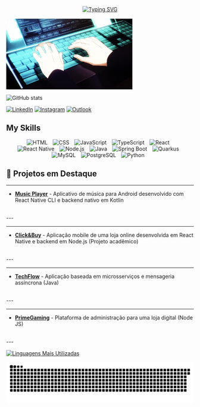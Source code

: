<div align="center">
  <a href="https://git.io/typing-svg">
    <img src="https://readme-typing-svg.demolab.com?font=Fira+Code&weight=500&size=28&pause=1000&color=FFD700&center=true&vCenter=true&random=false&width=524&lines=Thiago+Ribeiro" alt="Typing SVG">
  </a>
</div></br>

<img align="center" alt="coding-gif" height="190px" src="./src/coding.gif">


![GitHub stats](https://github-readme-stats.vercel.app/api?username=thiago-ribeiro1&show_icons=true&theme=highcontrast)

[![LinkedIn](https://img.shields.io/badge/LinkedIn-0077B5?style=for-the-badge&logo=linkedin&logoColor=white)](https://www.linkedin.com/in/thiago-ribeiro-ramos)
[![Instagram](https://img.shields.io/badge/Instagram-E4405F?style=for-the-badge&logo=instagram&logoColor=white)](https://www.instagram.com/thiago_ribeiro__)
[![Outlook](https://img.shields.io/badge/Microsoft_Outlook-0078D4?style=for-the-badge&logo=microsoft-outlook&logoColor=white)](mailto:thiagoribeiroramos_@outlook.com)

## My Skills

<div align="center">
  <img alt="HTML" title="HTML" width="30px" style="padding-right: 10px;" src="https://cdn.jsdelivr.net/gh/devicons/devicon@latest/icons/html5/html5-original.svg" />
  <img alt="CSS" title="CSS" width="30px" style="padding-right: 10px;" src="https://cdn.jsdelivr.net/gh/devicons/devicon@latest/icons/css3/css3-original.svg" />
  <img alt="JavaScript" title="JavaScript" width="30px" style="padding-right: 10px;" src="https://cdn.jsdelivr.net/gh/devicons/devicon@latest/icons/javascript/javascript-original.svg" />
  <img alt="TypeScript" title="TypeScript" width="30px" style="padding-right: 10px;" src="https://cdn.jsdelivr.net/gh/devicons/devicon@latest/icons/typescript/typescript-original.svg" />
  <img alt="React" title="React" width="30px" style="padding-right: 10px;" src="https://cdn.jsdelivr.net/gh/devicons/devicon@latest/icons/react/react-original.svg" />
  <img alt="React Native" title="React Native" width="30px" style="padding-right: 10px;" src="https://cdn.jsdelivr.net/gh/devicons/devicon@latest/icons/react/react-original.svg" />
  <img alt="Node.js" title="Node.js" width="30px" style="padding-right: 10px;" src="https://cdn.jsdelivr.net/gh/devicons/devicon@latest/icons/nodejs/nodejs-original.svg" />
  <img alt="Java" title="Java" width="30px" style="padding-right: 10px;" src="https://cdn.jsdelivr.net/gh/devicons/devicon@latest/icons/java/java-original.svg" />
  <img alt="Spring Boot" title="Spring Boot" width="30px" style="padding-right: 10px;" src="https://cdn.jsdelivr.net/gh/devicons/devicon@latest/icons/spring/spring-original.svg" />
  <img alt="Quarkus" title="Quarkus" width="30px" style="padding-right: 10px;" src="https://cdn.jsdelivr.net/gh/devicons/devicon@latest/icons/quarkus/quarkus-original.svg" />
  <img alt="MySQL" title="MySQL" width="30px" style="padding-right: 10px;" src="https://cdn.jsdelivr.net/gh/devicons/devicon@latest/icons/mysql/mysql-original.svg" />
  <img alt="PostgreSQL" title="PostgreSQL" width="30px" style="padding-right: 10px;" src="https://cdn.jsdelivr.net/gh/devicons/devicon@latest/icons/postgresql/postgresql-original.svg" />
  <img alt="Python" title="Python" width="30px" style="padding-right: 10px;" src="https://cdn.jsdelivr.net/gh/devicons/devicon@latest/icons/python/python-original.svg" />
</div>

## 📌 Projetos em Destaque

---
- [**Music Player**](https://github.com/thiago-ribeiro1/MusicPlayerApp) - Aplicativo de música para Android desenvolvido com React Native CLI e backend nativo em Kotlin
<br>
---

---
- [**Click&Buy**](https://github.com/thiago-ribeiro1/click-and-buy-app) - Aplicação mobile de uma loja online desenvolvida em React Native e backend em Node.js (Projeto acadêmico)
<br>
---

---
- [**TechFlow**](https://github.com/thiago-ribeiro1/TechFlow) - Aplicação baseada em microsserviços e mensageria assíncrona (Java)
<br>
---

---
- [**PrimeGaming**](https://github.com/thiago-ribeiro1/PrimeGaming) - Plataforma de administração para uma loja digital (Node JS)
<br>
---

[![Linguagens Mais Utilizadas](https://github-readme-stats.vercel.app/api/top-langs/?username=thiago-ribeiro1&layout=compact&theme=dark)](https://github.com/anuraghazra/github-readme-stats)


<picture align="center">
  <source media="(prefers-color-scheme: dark)" srcset="https://raw.githubusercontent.com/thiago-ribeiro1/thiago-ribeiro1/output/github-contribution-grid-snake-dark.svg">
  <source media="(prefers-color-scheme: dark)" srcset="https://raw.githubusercontent.com/thiago-ribeiro1/thiago-ribeiro1/output/github-contribution-grid-snake-dark.svg">
  <img align="center" alt="github contribution grid snake animation" src="https://raw.githubusercontent.com/thiago-ribeiro1/thiago-ribeiro1/output/github-contribution-grid-snake.svg">
</picture>
